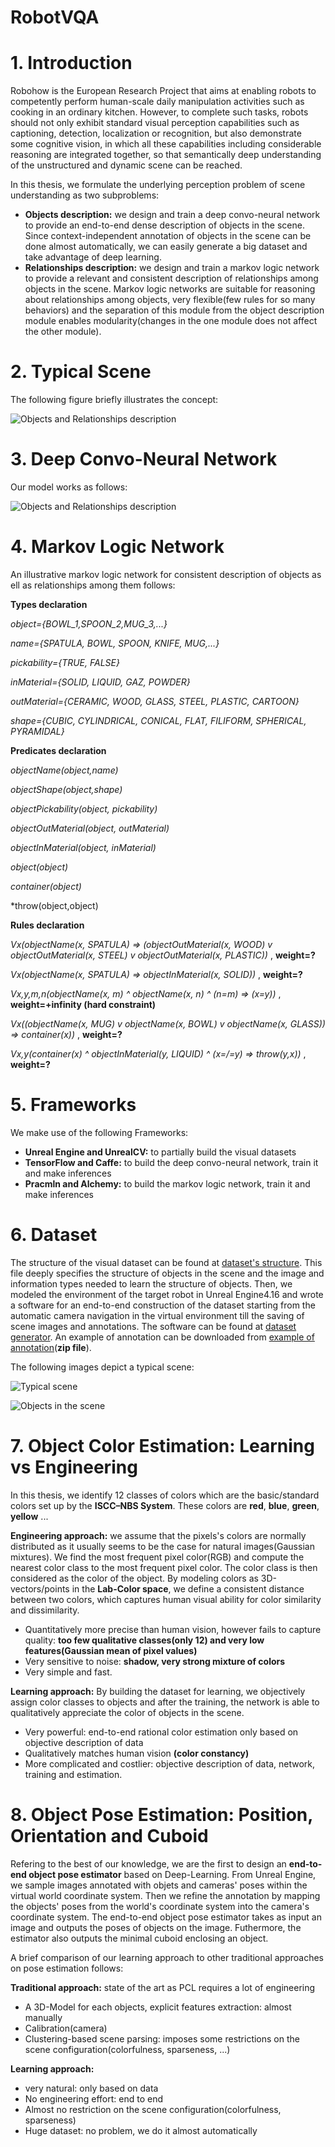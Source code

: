 
# RobotVQA

# 1. Introduction 


   Robohow is the European Research Project that aims at enabling robots to competently perform human-scale daily manipulation activities such as cooking in an ordinary kitchen. However, to complete such tasks, robots should not only exhibit standard visual perception capabilities such as captioning, detection, localization or recognition, but also demonstrate some cognitive vision, in which all these capabilities including considerable reasoning are integrated together, so that semantically deep understanding of the unstructured and dynamic scene can be reached.
   
   In this thesis, we formulate the underlying perception problem of scene understanding as two subproblems:
- **Objects description:** we design and train a deep convo-neural network to provide an end-to-end dense description of objects in the scene. Since context-independent annotation of objects in the scene can be done almost automatically, we can easily generate a big dataset and take advantage of deep learning.
- **Relationships description:** we design and train a markov logic network to provide a relevant and consistent description of relationships among objects in the scene. Markov logic networks are suitable for reasoning about relationships among objects, very flexible(few rules for so many behaviors) and the separation of this module from the object description module enables modularity(changes in the one module does not affect the other module).


# 2. Typical Scene 

  
   The following figure briefly illustrates the concept:

![Objects and Relationships description](images/illustration.png "Objects and Relationships description")


# 3. Deep Convo-Neural Network


   Our model works as follows:

![Objects and Relationships description](images/architecture.png "Model description")



# 4. Markov Logic Network 


   An illustrative markov logic network for consistent description of objects as ell as relationships among them follows:

**Types declaration**

*object={BOWL_1,SPOON_2,MUG_3,...}*

*name={SPATULA, BOWL, SPOON, KNIFE, MUG,...}*

*pickability={TRUE, FALSE}*

*inMaterial={SOLID, LIQUID, GAZ, POWDER}*

*outMaterial={CERAMIC, WOOD, GLASS, STEEL, PLASTIC, CARTOON}*

*shape={CUBIC, CYLINDRICAL, CONICAL, FLAT, FILIFORM, SPHERICAL, PYRAMIDAL}*

**Predicates declaration**

*objectName(object,name)*

*objectShape(object,shape)*

*objectPickability(object, pickability)*

*objectOutMaterial(object, outMaterial)*

*objectInMaterial(object, inMaterial)*

*object(object)*

*container(object)*

*throw(object,object)

**Rules declaration**

*Vx(objectName(x, SPATULA) => (objectOutMaterial(x, WOOD) v objectOutMaterial(x, STEEL) v objectOutMaterial(x, PLASTIC))* , **weight=?**

*Vx(objectName(x, SPATULA) => objectInMaterial(x, SOLID))* , **weight=?**

*Vx,y,m,n(objectName(x, m) ^ objectName(x, n) ^ (n=m) => (x=y))* , **weight=+infinity (hard constraint)**

*Vx((objectName(x, MUG) v objectName(x, BOWL) v objectName(x, GLASS)) => container(x))* , **weight=?**

*Vx,y(container(x) ^ objectInMaterial(y, LIQUID) ^ (x=/=y) => throw(y,x))* ,  **weight=?**



# 5. Frameworks

   We make use of the following Frameworks:

- **Unreal Engine and UnrealCV:** to partially build the visual datasets
- **TensorFlow and Caffe:** to build the deep convo-neural network, train it and make inferences
- **Pracmln and Alchemy:** to build the markov logic network, train it and make inferences 


# 6. Dataset 

   The structure of the visual dataset can be found at [dataset's structure](https://github.com/fkenghagho/RobotVQA/blob/master/dataset/datasetStructure.txt). This file deeply specifies the structure of objects in the scene and the image and information types needed to learn the structure of objects. Then, we modeled the environment of the target robot in Unreal Engine4.16 and wrote a software for an end-to-end construction of the dataset starting from the automatic camera navigation in the virtual environment till the saving of scene images and annotations. The software can be found at [dataset generator](https://github.com/fkenghagho/RobotVQA/blob/master/tools/generateDataset.py). An example of annotation can be downloaded from [example of annotation](https://github.com/fkenghagho/RobotVQA/blob/master/dataset/datasetExample.zip)(**zip file**).
   
   The following images depict a typical scene:
   
![Typical scene](images/dataset1.png "Typical scene")   

![Objects in the scene](images/objects.png "Objects in the scene")   



# 7. Object Color Estimation: Learning vs Engineering

   In this thesis, we identify 12 classes of colors which are the basic/standard colors set up by the **ISCC–NBS System**. These colors are **red**, **blue**, **green**, **yellow** ...
   
**Engineering approach:** we assume that the pixels's colors are normally distributed as it usually seems to be the case for natural images(Gaussian mixtures). We find the most frequent pixel color(RGB) and compute the nearest color class to the most frequent pixel color. The color class is then considered as the color of the object. By modeling colors as 3D-vectors/points in the **Lab-Color space**, we define a consistent distance between two colors, which captures human visual ability for color similarity and dissimilarity. 
- Quantitatively more precise than human vision, however fails to capture quality: **too few qualitative classes(only 12) and very low features(Gaussian mean of pixel values)**
- Very sensitive to noise: **shadow, very strong mixture of colors**
- Very simple and fast.

**Learning approach:** By building the dataset for learning, we objectively assign color classes to objects and after the training, the network is able to qualitatively appreciate the color of objects in the scene.
- Very powerful: end-to-end rational color estimation only based on objective description of data
- Qualitatively matches human vision **(color constancy)**
- More complicated and costlier: objective description of data, network, training and estimation.


# 8. Object Pose Estimation: Position, Orientation and Cuboid
                 
Refering to the best of our knowledge, we are the first to design an **end-to-end object pose estimator** based on Deep-Learning. From Unreal Engine, we sample images annotated with objets and cameras' poses within the virtual world coordinate system. Then we refine the annotation by mapping the objects' poses  from the world's coordinate system into the camera's coordinate system. The end-to-end object pose estimator takes as input an image and outputs the poses of objects on the image. Futhermore, the estimator also outputs the minimal cuboid enclosing an object.
   
A brief comparison of our learning approach to other traditional approaches on pose estimation follows:

**Traditional approach:** state of the art as PCL requires a lot of engineering
- A 3D-Model for each objects, explicit features extraction: almost manually
- Calibration(camera)
- Clustering-based scene parsing: imposes some restrictions on the scene configuration(colorfulness, sparseness, ...)

**Learning approach:**
- very natural: only based on data
- No engineering effort: end to end
- Almost no restriction on the scene configuration(colorfulness, sparseness)
- Huge dataset: no problem, we do it almost automatically


